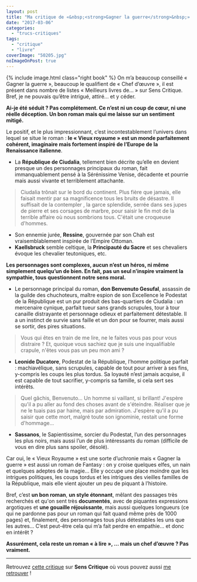 ```yaml
---
layout: post
title: "Ma critique de «&nbsp;<strong>Gagner la guerre</strong>&nbsp;» de <em>Jean-Philippe Jaworski</em>"
date: "2017-03-06"
categories: 
  - "trucs-critiques"
tags: 
  - "critique"
  - "livre"
coverImage: "50205.jpg"
noImageOnPost: true
---
```


{% include image.html class="right book" %}
On m’a beaucoup conseillé « Gagner la guerre », beaucoup le qualifient de « Chef d’œuvre », il est présent dans nombre de listes « Meilleurs livres de... » sur Sens Critique. Bref, je ne pouvais qu’être intrigué, attiré... et y céder.

**Ai-je été séduit ? Pas complétement. Ce n’est ni un coup de cœur, ni une réelle déception. Un bon roman mais qui me laisse sur un sentiment mitigé.**

Le positif, et le plus impressionnant, c’est incontestablement l’univers dans lequel se situe le roman : **le « Vieux royaume » est un monde parfaitement cohérent, imaginaire mais fortement inspiré de l’Europe de la Renaissance italienne**.

- La **République de Ciudalia**, tellement bien décrite qu’elle en devient presque un des personnages principaux du roman, fait immanquablement pensé à la Sérénissime Venise, décadente et pourrie mais aussi vivante et terriblement attachante.

<blockquote class="citation">Ciudalia trônait sur le bord du continent. Plus fière que jamais, elle faisait mentir par sa magnificence tous les bruits de désastre. Il suffisait de la contempler , la garce splendide, serrée dans ses jupes de pierre et ses corsages de marbre, pour saisir le fin mot de la terrible affaire où nous sombrions tous. C'était une croqueuse d'hommes.</blockquote>

- Son ennemie jurée, **Ressine**, gouvernée par son Chah est vraisemblablement inspirée de l’Empire Ottoman.
- **Kaellsbruck** semble celtique, la **Principauté du Sacre** et ses chevaliers évoque les chevalier teutoniques, etc.

**Les personnages sont complexes, aucun n’est un héros, ni même simplement quelqu’un de bien. En fait, pas un seul n’inspire vraiment la sympathie, tous questionnent notre sens moral.**

- Le personnage principal du roman, **don Benvenuto Gesufal**, assassin de la guilde des chuchoteurs, maître espion de son Excellence le Podestat de la République est un pur produit des bas-quartiers de Ciudalia : un mercenaire cynique, parfait tueur sans grands scrupules, tour à tour canaille distrayante et personnage odieux et parfaitement détestable. Il a un instinct de survie sans faille et un don pour se fourrer, mais aussi se sortir, des pires situations.

<blockquote class="citation">Vous qui êtes en train de me lire, ne le faites vous pas pour vous distraire ? Et, quoique vous sachiez que je suis une inqualifiable crapule, n'êtes vous pas un peu mon ami ?</blockquote>

- **Leonide Ducatore**, Podestat de la République, l’homme politique parfait : machiavélique, sans scrupules, capable de tout pour arriver à ses fins, y-compris les coups les plus tordus. Sa loyauté n’est jamais acquise, il est capable de tout sacrifier, y-compris sa famille, si cela sert ses intérêts.

<blockquote class="citation">Quel gâchis, Benvenuto... Un homme si vaillant, si brillant! J'espère qu'il a pu aller au fond des choses avant de s'éteindre. Réaliser que je ne le tuais pas par haine, mais par admiration. J'espère qu'il a pu saisir que cette mort, malgré toute son ignominie, restait une forme d'hommage...</blockquote>

- **Sassanos**, le Sapientissime, sorcier du Podestat, l’un des personnages les plus noirs, mais aussi l’un de plus intéressants du roman (difficile de vous en dire plus sans spoiler, désolé).

Car oui, le « Vieux Royaume » est une sorte d’uchronie mais « Gagner la guerre » est aussi un roman de Fantasy : on y croise quelques elfes, un nain et quelques adeptes de la magie... Elle y occupe une place moindre que les intrigues politiques, les coups tordus et les intrigues des vieilles familles de la République, mais elle vient ajouter un peu de piquant à l’histoire.

Bref, c’est **un bon roman**, **un style étonnant**, mêlant des passages très recherchés et qu'on sent très **documentés**, avec de piquantes expressions argotiques et **une gouaille réjouissante**, mais aussi quelques longueurs (ce qui ne pardonne pas pour un roman qui fait quand même près de 1000 pages) et, finalement, des personnages tous plus détestables les uns que les autres... C’est peut-être cela qui m’a fait perdre en empathie... et donc en intérêt ?

**Assurément, cela reste un roman « à lire », ... mais un chef d’œuvre ? Pas vraiment.**

* * *

Retrouvez [cette critique](https://www.senscritique.com/livre/Gagner_la_guerre/critique/122051735) sur **Sens Critique** où vous pouvez aussi [me retrouver](http://www.senscritique.com/Arnaud_Malon) !
